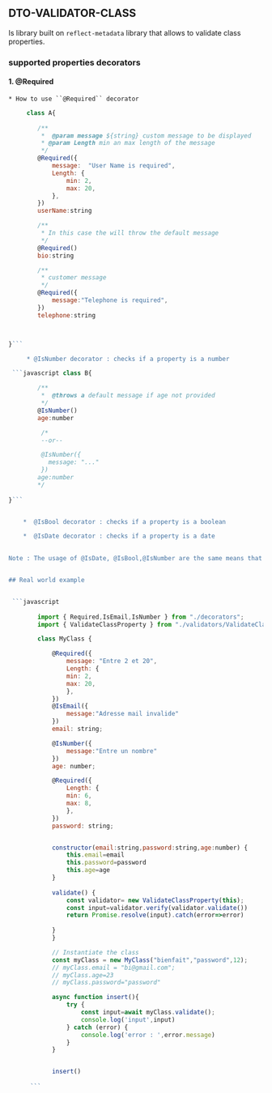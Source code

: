 ## DTO-VALIDATOR-CLASS

Is library built on ``reflect-metadata`` library that allows to validate class properties.

### supported properties decorators

#### 1. @Required

    * How to use ``@Required`` decorator

```javascript 
     class A{
        
        /**
         *  @param message ${string} custom message to be displayed
         * @param Length min an max length of the message
         */
        @Required({
            message:  "User Name is required",
            Length: {
                min: 2,
                max: 20,
            },
        })
        userName:string

        /**
         * In this case the will throw the default message
         */
        @Required()
        bio:string

        /**
         * customer message
         */
        @Required({
            message:"Telephone is required",
        })
        telephone:string



}``` 

     * @IsNumber decorator : checks if a property is a number

 ```javascript class B{

        /**
         *  @throws a default message if age not provided
         */
        @IsNumber()
        age:number

         /*  
         --or--

         @IsNumber({
           message: "..."
         })
        age:number
        */
        
}```


    *  @IsBool decorator : checks if a property is a boolean

    *  @IsDate decorator : checks if a property is a date

    
Note : The usage of @IsDate, @IsBool,@IsNumber are the same means that the can take an  ``object `` with message as argument to define a custom message. But the  ``@Required `` decorator can take an  `` object as argument`` with  ``message,Length object to define the min anx max character of a string.


## Real world example


 ```javascript 
        
        import { Required,IsEmail,IsNumber } from "./decorators";
        import { ValidateClassProperty } from "./validators/ValidateClassProperty";

        class MyClass {

            @Required({
                message: "Entre 2 et 20",
                Length: {
                min: 2,
                max: 20,
                },
            })
            @IsEmail({
                message:"Adresse mail invalide"
            })
            email: string;

            @IsNumber({
                message:"Entre un nombre"
            })
            age: number;

            @Required({
                Length: {
                min: 6,
                max: 8,
                },
            })
            password: string;


            constructor(email:string,password:string,age:number) {
                this.email=email
                this.password=password
                this.age=age
            }
            
            validate() {
                const validator= new ValidateClassProperty(this);
                const input=validator.verify(validator.validate())
                return Promise.resolve(input).catch(error=>error)
            
            }
            }

            // Instantiate the class
            const myClass = new MyClass("bienfait","password",12);
            // myClass.email = "bi@gmail.com";
            // myClass.age=23
            // myClass.password="password"

            async function insert(){
                try {
                    const input=await myClass.validate();
                    console.log('input',input)
                } catch (error) {
                    console.log('error : ',error.message)
                }
            }


            insert()
 
      ```


